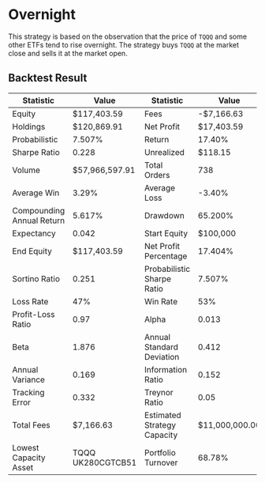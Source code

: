 # Overnight

This strategy is based on the observation that the price of `TQQQ` and some other ETFs tend to rise overnight. The strategy buys `TQQQ` at the market close and sells it at the market open.

## Backtest Result

| Statistic               | Value          | Statistic                 | Value             |
|--------------------------|----------------|---------------------------|-------------------|
| Equity                  | $117,403.59   | Fees                      | -$7,166.63       |
| Holdings                | $120,869.91   | Net Profit                | $17,403.59       |
| Probabilistic           | 7.507%        | Return                    | 17.40%           |
| Sharpe Ratio            | 0.228         | Unrealized                | $118.15          |
| Volume                  | $57,966,597.91| Total Orders              | 738              |
| Average Win             | 3.29%         | Average Loss              | -3.40%           |
| Compounding Annual Return | 5.617%       | Drawdown                  | 65.200%          |
| Expectancy              | 0.042         | Start Equity              | $100,000         |
| End Equity              | $117,403.59   | Net Profit Percentage     | 17.404%          |
| Sortino Ratio           | 0.251         | Probabilistic Sharpe Ratio | 7.507%           |
| Loss Rate               | 47%           | Win Rate                  | 53%              |
| Profit-Loss Ratio       | 0.97          | Alpha                     | 0.013            |
| Beta                    | 1.876         | Annual Standard Deviation | 0.412            |
| Annual Variance         | 0.169         | Information Ratio         | 0.152            |
| Tracking Error          | 0.332         | Treynor Ratio             | 0.05             |
| Total Fees              | $7,166.63     | Estimated Strategy Capacity | $11,000,000.00  |
| Lowest Capacity Asset   | TQQQ UK280CGTCB51 | Portfolio Turnover      | 68.78%           |

